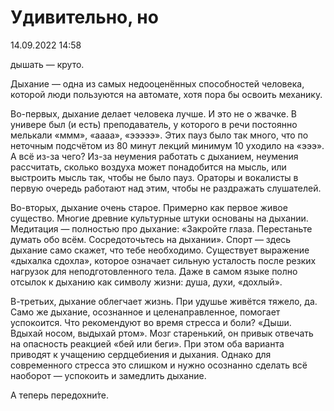 # Удивительно, но

<div class="article-publication-date">
    <time datetime="2022-09-14 14:58">14.09.2022 14:58</time>
</div>

дышать — круто.

Дыхание — одна из самых недооценённых способностей человека, которой люди пользуются на автомате, хотя пора бы освоить механику.

Во-первых, дыхание делает человека лучше. И это не о жвачке. В универе был (и есть) преподаватель, у которого в речи постоянно мелькали «ммм», «аааа», «эээээ». Этих пауз было так много, что по неточным подсчётом из 80 минут лекций минимум 10 уходило на «эээ». А всё из-за чего? Из-за неумения работать с дыханием, неумения рассчитать, сколько воздуха может понадобится на мысль, или выстроить мысль так, чтобы не было пауз. Ораторы и вокалисты в первую очередь работают над этим, чтобы не раздражать слушателей.

Во-вторых, дыхание очень старое. Примерно как первое живое существо. Многие древние культурные штуки основаны на дыхании. Медитация — полностью про дыхание: «Закройте глаза. Перестаньте думать обо всём. Сосредоточьтесь на дыхании». Спорт — здесь дыхание само скажет, что тебе необходимо. Существует выражение «дыхалка сдохла», которое означает сильную усталость после резких нагрузок для неподготовленного тела. Даже в самом языке полно отсылок к дыханию как символу жизни: душа, духи, «дохлый».

В-третьих, дыхание облегчает жизнь. При удушье живётся тяжело, да. Само же дыхание, осознанное и целенаправленное, помогает успокоится. Что рекомендуют во время стресса и боли? «Дыши. Вдыхай носом, выдыхай ртом». Мозг старенький, он привык отвечать на опасность реакцией «бей или беги». При этом оба варианта приводят к учащению сердцебиения и дыхания. Однако для современного стресса это слишком и нужно осознанно сделать всё наоборот — успокоить и замедлить дыхание.

А теперь передохни́те.